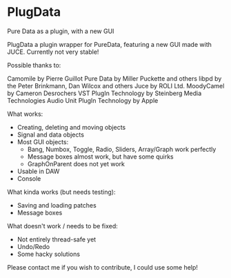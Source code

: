 # PlugData
Pure Data as a plugin, with a new GUI


PlugData a plugin wrapper for PureData, featuring a new GUI made with JUCE. Currently not very stable!

Possible thanks to:

Camomile by Pierre Guillot
Pure Data by Miller Puckette and others
libpd by the Peter Brinkmann, Dan Wilcox and others
Juce by ROLI Ltd.
MoodyCamel by Cameron Desrochers
VST PlugIn Technology by Steinberg Media Technologies
Audio Unit PlugIn Technology by Apple

What works:
- Creating, deleting and moving objects
- Signal and data objects
- Most GUI objects:
  - Bang, Numbox, Toggle, Radio, Sliders, Array/Graph work perfectly
  - Message boxes almost work, but have some quirks
  - GraphOnParent does not yet work
- Usable in DAW
- Console

What kinda works (but needs testing):
- Saving and loading patches
- Message boxes

What doesn't work / needs to be fixed:
- Not entirely thread-safe yet
- Undo/Redo
- Some hacky solutions

Please contact me if you wish to contribute, I could use some help!
